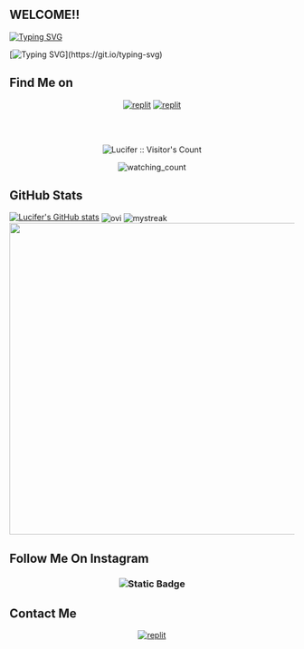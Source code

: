 ## WELCOME!!

<a href="https://git.io/typing-svg"><img src="https://readme-typing-svg.demolab.com?font=Fira+Code&pause=1000&color=3BF723&center=true&vCenter=true&multiline=true&random=true&width=435&lines=Welcome+to+Lucifer+Profile+Github+.." alt="Typing SVG" /></a>
</p>

[![Typing SVG](https://readme-typing-svg.demolab.com?font=Fira+Code&pause=1000&color=3BF723&center=true&vCenter=true&multiline=true&random=true&width=435&lines=I'm+still+Learning+..)](https://git.io/typing-svg)

## Find Me on

</p>
<p align="center">
<a href="https://instagram.com/fwbajakita"><img alt="replit" src="https://img.shields.io/badge/-Instagram-black?style=for-the-badge&logo=instagram&logoColor=white"/></a> <a href="https://telegram.me/LuciferBukanRobot"><img alt="replit" src="https://img.shields.io/badge/-Telegram-black?style=for-the-badge&logo=telegram&logoColor=white"/></a>
</p>

<br>
<br>
<p align="center">
<img src="https://profile-counter.glitch.me/{jonesroot}/count.svg" alt="Lucifer :: Visitor's Count" />

<p align="center">
<img src="https://komarev.com/ghpvc/?username=jonesroot&color=656b68" alt="watching_count" />
</p>

## GitHub Stats

[![Lucifer's GitHub stats](https://github-readme-stats.vercel.app/api?username=jonesroot&show_icons=true&theme=dark#gh-dark-mode-only)](https://github.com/jonesroot/github-readme-stats#gh-dark-mode-only)
<img align="center" src="https://github-readme-stats.vercel.app/api/top-langs?username=jonesroot&show_icons=true&locale=en&layout=compact&theme=chartreuse-dark" alt="ovi"/>
<img align="center" src="https://github-readme-streak-stats.herokuapp.com/?user=jonesroot&theme=chartreuse-dark" alt="mystreak"/>
<a href="https://github.com/jonesroot"><img width=550 src="https://github-profile-trophy.vercel.app/?username=jonesroot&theme=dracula&no-frame=true&title=Commit"/></a>

## Follow Me On Instagram

<h3 align="center">
<img alt="Static Badge" src="https://img.shields.io/badge/Instagram-blue?style=social&logo=Telegram&logoColor=black&label=Find%20Me%20On&labelColor=black&color=black&cacheSeconds=3600&link=https%3A%2F%2Fwww.instagram.com%2Ffwbajakita">
</p>

## Contact Me 

<p align="center">
<a href="https://telegram.me/LuciferBukanRobot"><img alt="replit" src="https://img.shields.io/badge/-Telegram-blue?style=for-the-badge&logo=telegram&logoColor=white"/></a>
